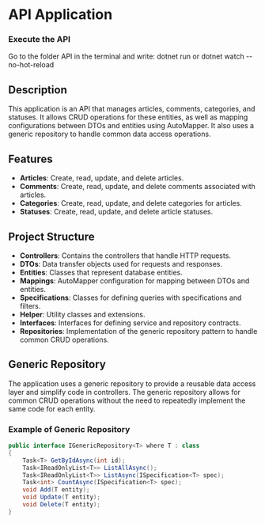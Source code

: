 # API Application

### Execute the API
Go to the folder API in the terminal and write: dotnet run or dotnet watch --no-hot-reload

## Description

This application is an API that manages articles, comments, categories, and statuses. It allows CRUD operations for these entities, as well as mapping configurations between DTOs and entities using AutoMapper. It also uses a generic repository to handle common data access operations.

## Features

- **Articles**: Create, read, update, and delete articles.
- **Comments**: Create, read, update, and delete comments associated with articles.
- **Categories**: Create, read, update, and delete categories for articles.
- **Statuses**: Create, read, update, and delete article statuses.

## Project Structure

- **Controllers**: Contains the controllers that handle HTTP requests.
- **DTOs**: Data transfer objects used for requests and responses.
- **Entities**: Classes that represent database entities.
- **Mappings**: AutoMapper configuration for mapping between DTOs and entities.
- **Specifications**: Classes for defining queries with specifications and filters.
- **Helper**: Utility classes and extensions.
- **Interfaces**: Interfaces for defining service and repository contracts.
- **Repositories**: Implementation of the generic repository pattern to handle common CRUD operations.

## Generic Repository

The application uses a generic repository to provide a reusable data access layer and simplify code in controllers. The generic repository allows for common CRUD operations without the need to repeatedly implement the same code for each entity.

### Example of Generic Repository

```csharp
public interface IGenericRepository<T> where T : class
{
    Task<T> GetByIdAsync(int id);
    Task<IReadOnlyList<T>> ListAllAsync();
    Task<IReadOnlyList<T>> ListAsync(ISpecification<T> spec);
    Task<int> CountAsync(ISpecification<T> spec);
    void Add(T entity);
    void Update(T entity);
    void Delete(T entity);
}
